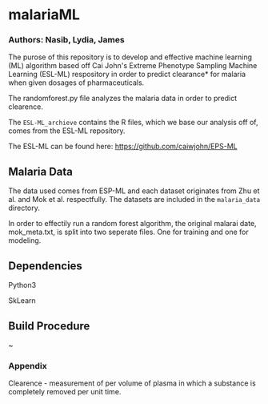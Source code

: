 # malariaML
### Authors: Nasib, Lydia, James
The purose of this repository is to develop and effective machine learning (ML) algorithm based off Cai John's Extreme Phenotype Sampling Machine Learning (ESL-ML) respository in order to predict clearance* for malaria when given dosages of pharmaceuticals.  

The randomforest.py file analyzes the malaria data in order to predict clearence.

The  `ESL-ML_archieve` contains the R files, which we base our analysis off of, comes from the ESL-ML repository.

The ESL-ML can be found here:
https://github.com/caiwjohn/EPS-ML



## Malaria Data
The data used comes from ESP-ML and each dataset originates from Zhu et al. and Mok et al. respectfully. The datasets are included in the `malaria_data` directory.

In order to effectily run a random forest algorithm, the original malarai date, mok_meta.txt, is split into two seperate files. One for training and one for modeling.

## Dependencies
Python3 

SkLearn

## Build Procedure
~

### Appendix
Clearence - measurement of per volume of plasma in which a substance is completely removed per unit time.

